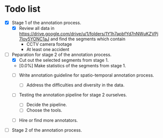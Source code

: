 Todo list
=====

* [x] Stage 1 of the annotation process.
  * [x] Review all data in https://drive.google.com/drive/u/1/folders/1Y1h7apbfYd7nNWuKZVPj7lov5YONC1aJ and find the segments which contain
    * CCTV camera footage
    * At least one accident



* [ ] Peparation for stage 2 of the annotation process.
  * [x] Cut out the selected segments from stage 1.
  * [0.0%] Make statistics of the segments from stage 1.
  * [ ] Write annotation guideline for spatio-temporal annotation process.
    * [ ] Address the difficulties and diversity in the data.
  * [ ] Testing the annotation pipeline for stage 2 ourselves.
    * [ ] Decide the pipeline.
    * [ ] Choose the tools.
  * [ ] Hire or find more annotators.
  

* [ ] Stage 2 of the annotation process.
